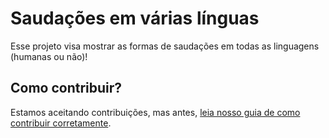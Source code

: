 # Saudações em várias línguas

Esse projeto visa mostrar as formas de saudações em todas as linguagens (humanas ou não)!

## Como contribuir?

Estamos aceitando contribuições, mas antes, [leia nosso guia de como contribuir corretamente](https://github.com/marianazangrossi/first-contribution-example/blob/main/CONTRIBUTING.md).
